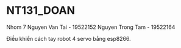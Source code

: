 # NT131_DOAN

Nhom 7
Nguyen Van Tai - 19522152
Nguyen Trong Tam - 19522164

Điều khiển cách tay robot 4 servo bằng esp8266.
